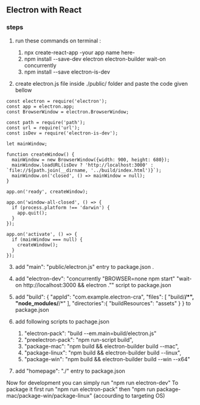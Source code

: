 ## Electron with React

### steps

1. run these commands on terminal :

   1. npx create-react-app -your app name here-
   2. npm install --save-dev electron electron-builder wait-on concurrently
   3. npm install --save electron-is-dev

2. create electron.js file inside ./public/ folder and paste the code given bellow

```
const electron = require('electron');
const app = electron.app;
const BrowserWindow = electron.BrowserWindow;

const path = require('path');
const url = require('url');
const isDev = require('electron-is-dev');

let mainWindow;

function createWindow() {
  mainWindow = new BrowserWindow({width: 900, height: 680});
  mainWindow.loadURL(isDev ? 'http://localhost:3000' : `file://${path.join(__dirname, '../build/index.html')}`);
  mainWindow.on('closed', () => mainWindow = null);
}

app.on('ready', createWindow);

app.on('window-all-closed', () => {
  if (process.platform !== 'darwin') {
    app.quit();
  }
});

app.on('activate', () => {
  if (mainWindow === null) {
    createWindow();
  }
});

```

3. add "main": "public/electron.js" entry to package.json .
4. add "electron-dev": "concurrently \"BROWSER=none npm start\" \"wait-on http://localhost:3000 && electron .\"" script to package.json
5. add "build": {
   "appId": "com.example.electron-cra",
   "files": [
   "build/**/*",
   "node_modules/**/*"
   ],
   "directories":{
   "buildResources": "assets"
   }
   } to package.json
6. add following scripts to pachage.json

   1. "electron-pack": "build --em.main=build/electron.js"
   2. "preelectron-pack": "npm run-script build",
   3. "package-mac": "npm build && electron-builder build --mac",
   4. "package-linux": "npm build && electron-builder build --linux",
   5. "package-win": "npm build && electron-builder build --win --x64"

7. add "homepage": "./" entry to package.json

Now for development you can simply run "npm run electron-dev"
To package it first run "npm run electron-pack" then "npm run package-mac/package-win/package-linux" (accourding to targeting OS)
